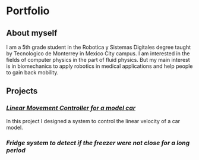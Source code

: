 # **Portfolio**
## About myself
I am a 5th grade student in the Robotica y Sistemas Digitales degree taught by Tecnologico de Monterrey in Mexico City campus. 
I am interested in the fields of computer physics in the part of fluid physics. But my main interest is in biomechanics to apply robotics in medical applications and help people to gain back mobility.

## Projects
### [*Linear Movement Controller for a model car*](https://youtu.be/JyiAmCLHmWY)
In this project I designed a system to control the linear velocity of a car model. 

### *Fridge system to detect if the freezer were not close for a long period*
